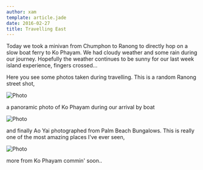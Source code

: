 ```yaml
---
author: xam
template: article.jade
date: 2016-02-27
title: Travelling East
---
```


Today we took a minivan from Chumphon to Ranong to directly hop on a slow boat ferry to Ko Phayam. We had cloudy weather and some rain during our journey. Hopefully the weather continues to be sunny for our last week island experience, fingers crossed...

Here you see some photos taken during travelling. This is a random Ranong street shot,

![Photo](https://dl.dropboxusercontent.com/u/53826890/IMAG1297-1024x577.jpg)

a panoramic photo of Ko Phayam during our arrival by boat

![Photo](https://dl.dropboxusercontent.com/u/53826890/IMAG1308-1280x262.jpg)

and finally Ao Yai photographed from Palm Beach Bungalows. This is really one of the most amazing places I've ever seen,

![Photo](https://dl.dropboxusercontent.com/u/53826890/IMAG1330-1280x189.jpg)

more from Ko Phayam commin' soon..